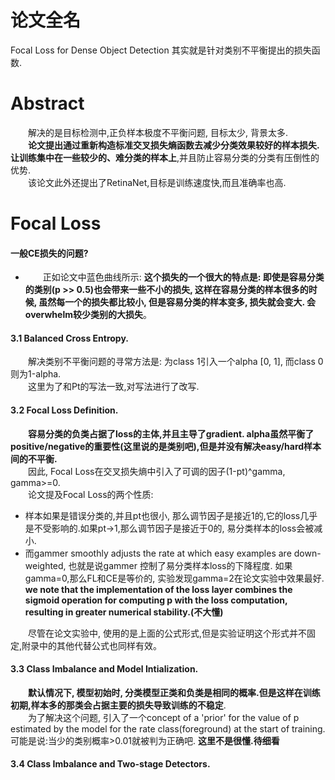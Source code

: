 # 论文全名
Focal Loss for Dense Object Detection 其实就是针对类别不平衡提出的损失函数.  

# Abstract  
&emsp;&emsp;解决的是目标检测中,正负样本极度不平衡问题, 目标太少, 背景太多.  
&emsp;&emsp;**论文提出通过重新构造标准交叉损失熵函数去减少分类效果较好的样本损失.让训练集中在一些较少的、难分类的样本上**,并且防止容易分类的分类有压倒性的优势.    
&emsp;&emsp;该论文此外还提出了RetinaNet,目标是训练速度快,而且准确率也高.  

# Focal Loss 
#### 一般CE损失的问题?  
- &emsp;&emsp;正如论文中蓝色曲线所示: **这个损失的一个很大的特点是: 即使是容易分类的类别(p >> 0.5)也会带来一些不小的损失, 这样在容易分类的样本很多的时候, 虽然每一个的损失都比较小, 但是容易分类的样本变多, 损失就会变大. 会overwhelm较少类别的大损失**。
#### 3.1 Balanced Cross Entropy. 
&emsp;&emsp;解决类别不平衡问题的寻常方法是: 为class 1引入一个alpha [0, 1], 而class 0则为1-alpha.  
&emsp;&emsp;这里为了和Pt的写法一致,对写法进行了改写.  

#### 3.2 Focal Loss Definition. 
&emsp;&emsp;**容易分类的负类占据了loss的主体,并且主导了gradient. alpha虽然平衡了positive/negative的重要性(这里说的是类别吧),但是并没有解决easy/hard样本间的不平衡.**  
&emsp;&emsp;因此, Focal Loss在交叉损失熵中引入了可调的因子(1-pt)^gamma, gamma>=0.  
&emsp;&emsp;论文提及Focal Loss的两个性质:  
- 样本如果是错误分类的,并且pt也很小, 那么调节因子是接近1的,它的loss几乎是不受影响的.如果pt->1,那么调节因子是接近于0的, 易分类样本的loss会被减小.  
- 而gammer smoothly adjusts the rate at which easy examples are down-weighted, 也就是说gammer 控制了易分类样本loss的下降程度. 如果gamma=0,那么FL和CE是等价的, 实验发现gamma=2在论文实验中效果最好.  
**we note that the implementation of the loss layer combines the sigmoid operation for computing p with the loss computation, resulting in greater numerical stability.(不大懂)**  

&emsp;&emsp;尽管在论文实验中, 使用的是上面的公式形式,但是实验证明这个形式并不固定,附录中的其他代替公式也同样有效。  

#### 3.3 Class Imbalance and Model Intialization.  
&emsp;&emsp;**默认情况下, 模型初始时, 分类模型正类和负类是相同的概率.但是这样在训练初期,样本多的那类会占据主要的损失导致训练的不稳定**.  
&emsp;&emsp;为了解决这个问题, 引入了一个concept of a 'prior' for the value of p estimated by the model for the rate class(foreground) at the start of training. 可能是说:当少的类别概率>0.01就被判为正确吧. **这里不是很懂.待细看**

#### 3.4 Class Imbalance and Two-stage Detectors.
